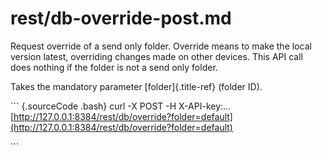 # rest/db-override-post.md

Request override of a send only folder. Override means to make the local version latest, overriding changes made on other devices. This API call does nothing if the folder is not a send only folder.

Takes the mandatory parameter \[folder\]{.title-ref} \(folder ID\).

\`\`\` {.sourceCode .bash} curl -X POST -H X-API-key:... [http://127.0.0.1:8384/rest/db/override?folder=default](http://127.0.0.1:8384/rest/db/override?folder=default)

\`\`\`

